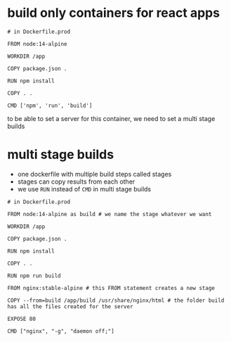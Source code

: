 # build only containers for react apps

```
# in Dockerfile.prod

FROM node:14-alpine

WORKDIR /app

COPY package.json .

RUN npm install

COPY . .

CMD ['npm', 'run', 'build']
```

 to be able to set a server for this container, we need to set a multi stage builds

 # multi stage builds

 - one dockerfile with multiple build steps called stages
 - stages can copy results from each other
 - we use `RUN` instead of `CMD` in multi stage builds

```
# in Dockerfile.prod

FROM node:14-alpine as build # we name the stage whatever we want

WORKDIR /app

COPY package.json .

RUN npm install

COPY . .

RUN npm run build

FROM nginx:stable-alpine # this FROM statement creates a new stage

COPY --from=build /app/build /usr/share/nginx/html # the folder build has all the files created for the server

EXPOSE 80

CMD ["nginx", "-g", "daemon off;"]


```